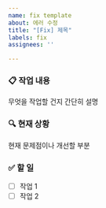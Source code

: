 ```yaml
---
name: fix template
about: 에러 수정
title: "[Fix] 제목"
labels: fix
assignees: ''

---
```


### 📋 작업 내용
무엇을 작업할 건지 간단히 설명

### 🔍 현재 상황
현재 문제점이나 개선할 부분

### ✅ 할 일
- [ ] 작업 1
- [ ] 작업 2
